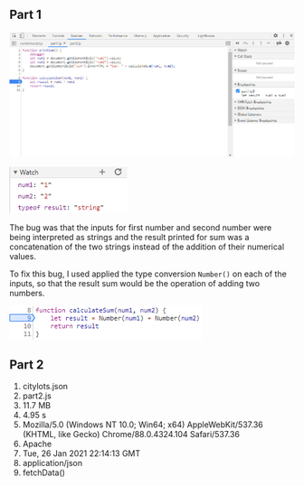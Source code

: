 ## Part 1

![breakpoints](part3-breakpoints.png)  

![watch-expressions](part3-watch-expressions.png)

The bug was that the inputs for first number and second number were being interpreted as strings and the result printed for sum was a concatenation of the two strings instead of the addition of their numerical values.  

To fix this bug, I used applied the type conversion `Number()` on each of the inputs, so that the result sum would be the operation of adding two numbers.

![bug-fix](part3-bug-fix.png)


## Part 2
1. citylots.json
2. part2.js
3. 11.7 MB
4. 4.95 s
5. Mozilla/5.0 (Windows NT 10.0; Win64; x64) AppleWebKit/537.36 (KHTML, like Gecko) Chrome/88.0.4324.104 Safari/537.36
6. Apache
7. Tue, 26 Jan 2021 22:14:13 GMT
8. application/json
9. fetchData()
